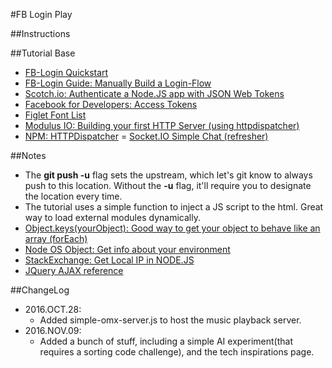 #FB Login Play

##Instructions

##Tutorial Base
- [FB-Login Quickstart](https://developers.facebook.com/apps/1310049252373886/fb-login/quickstart/)
- [FB-Login Guide: Manually Build a Login-Flow](https://developers.facebook.com/docs/facebook-login/manually-build-a-login-flow#checktoken)
- [Scotch.io: Authenticate a Node.JS app with JSON Web Tokens](https://scotch.io/tutorials/authenticate-a-node-js-api-with-json-web-tokens)
- [Facebook for Developers: Access Tokens](https://developers.facebook.com/docs/facebook-login/access-tokens)
- [Figlet Font List](http://www.flamingtext.com/tools/figlet/fontlist.html)
- [Modulus IO: Building your first HTTP Server (using httpdispatcher)](http://blog.modulus.io/build-your-first-http-server-in-nodejs)
- [NPM: HTTPDispatcher](https://www.npmjs.com/package/httpdispatcher)
= [Socket.IO Simple Chat (refresher)](http://socket.io/get-started/chat/)

##Notes
- The **git push -u** flag sets the upstream, which let's git know to always push to this location. Without the **-u** flag, it'll require you to designate the location every time.
- The tutorial uses a simple function to inject a JS script to the html.  Great way to load external modules dynamically.
- [Object.keys(yourObject): Good way to get your object to behave like an array (forEach)](https://developer.mozilla.org/en-US/docs/Web/JavaScript/Reference/Global_Objects/Object/keys)
- [Node OS Object: Get info about your environment](https://nodejs.org/api/os.html)
- [StackExchange: Get Local IP in NODE.JS](http://stackoverflow.com/questions/3653065/get-local-ip-address-in-node-js)
- [JQuery AJAX reference](http://www.w3schools.com/jquery/ajax_ajax.asp)

##ChangeLog
- 2016.OCT.28:
    - Added simple-omx-server.js to host the music playback server.
- 2016.NOV.09:
    - Added a bunch of stuff, including a simple AI experiment(that requires a sorting code challenge), and the tech inspirations page.
